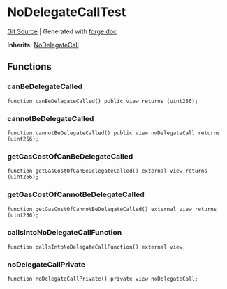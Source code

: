 # NoDelegateCallTest
[Git Source](https://github.com/uniswap/v4-core/blob/1141642f8ba4665a50660886a8a8401526677045/src/test/NoDelegateCallTest.sol)
| Generated with [forge doc](https://book.getfoundry.sh/reference/forge/forge-doc)

**Inherits:**
[NoDelegateCall](contracts/v4/reference/core/NoDelegateCall.md)


## Functions
### canBeDelegateCalled


```solidity
function canBeDelegateCalled() public view returns (uint256);
```

### cannotBeDelegateCalled


```solidity
function cannotBeDelegateCalled() public view noDelegateCall returns (uint256);
```

### getGasCostOfCanBeDelegateCalled


```solidity
function getGasCostOfCanBeDelegateCalled() external view returns (uint256);
```

### getGasCostOfCannotBeDelegateCalled


```solidity
function getGasCostOfCannotBeDelegateCalled() external view returns (uint256);
```

### callsIntoNoDelegateCallFunction


```solidity
function callsIntoNoDelegateCallFunction() external view;
```

### noDelegateCallPrivate


```solidity
function noDelegateCallPrivate() private view noDelegateCall;
```

